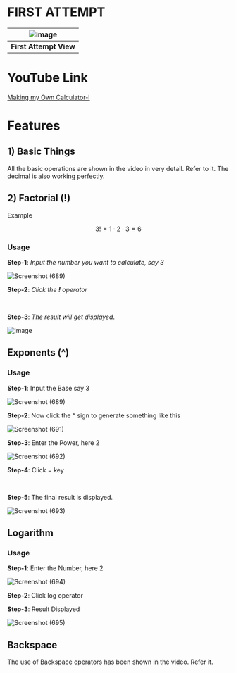 # FIRST ATTEMPT #



| ![image](https://github.com/Riddhiman2005/Making-my-Own-Calculator/assets/130882317/7fdb7924-7e8b-4367-a796-a72c03b8a341) | 
|:--:| 
| **First Attempt View** |


# YouTube Link #

[Making my Own Calculator-I](https://youtu.be/C3onCeeLEck)


# Features #

## 1) Basic Things ##

All the basic operations are shown in the video in very detail. Refer to it.
The decimal is also working perfectly.

## 2) Factorial (!) ##

Example 

$$3! = 1 \cdot 2 \cdot 3 = 6$$

### Usage ###

**Step-1**: *Input the number you want to calculate, say 3*

![Screenshot (689)](https://github.com/Riddhiman2005/Making-my-Own-Calculator/assets/130882317/075eaea4-6a08-41c9-9adf-6ccf612fc3c5)


**Step-2**: *Click the **!** operator*

<br>

**Step-3**: *The result will get displayed*.

![image](https://github.com/Riddhiman2005/Making-my-Own-Calculator/assets/130882317/a363fd06-4e64-4d89-906d-f1f293a76e7c)


## Exponents (^) ##

### Usage ###

**Step-1**: Input the Base say 3

![Screenshot (689)](https://github.com/Riddhiman2005/Making-my-Own-Calculator/assets/130882317/075eaea4-6a08-41c9-9adf-6ccf612fc3c5)


**Step-2**: Now click the ^ sign to generate something like this

![Screenshot (691)](https://github.com/Riddhiman2005/Making-my-Own-Calculator/assets/130882317/b2529d0c-76d7-425e-a60c-a73e9a0dfca0)

**Step-3**: Enter the Power, here 2

![Screenshot (692)](https://github.com/Riddhiman2005/Making-my-Own-Calculator/assets/130882317/8799719b-0585-41b6-abb1-66174cfdd1cb)

**Step-4**: Click = key

<br>

**Step-5**: The final result is displayed.

![Screenshot (693)](https://github.com/Riddhiman2005/Making-my-Own-Calculator/assets/130882317/0b8b173f-35c5-43d9-b21f-9b72e76494b0)




## Logarithm ##

### Usage ###

**Step-1**: Enter the Number, here 2

![Screenshot (694)](https://github.com/Riddhiman2005/Making-my-Own-Calculator/assets/130882317/4c4e726c-efd1-43a3-9076-8d22ad4a3b81)

**Step-2**: Click log operator

**Step-3**: Result Displayed

![Screenshot (695)](https://github.com/Riddhiman2005/Making-my-Own-Calculator/assets/130882317/e7784176-72b6-4268-93c7-4329e435b348)


## Backspace ##

The use of Backspace operators has been shown in the video. Refer it.
